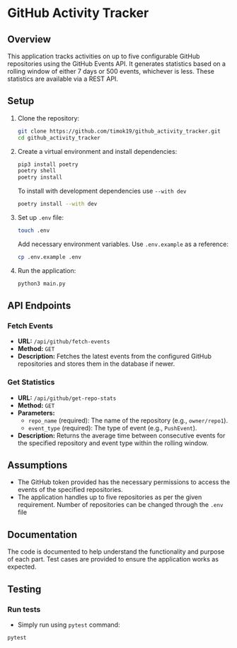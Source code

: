 # GitHub Activity Tracker

## Overview
This application tracks activities on up to five configurable GitHub repositories using the GitHub Events API. It generates statistics based on a rolling window of either 7 days or 500 events, whichever is less. These statistics are available via a REST API.

## Setup

1. Clone the repository:
    ```sh
    git clone https://github.com/timok19/github_activity_tracker.git
    cd github_activity_tracker
    ```

2. Create a virtual environment and install dependencies:
    ```sh
    pip3 install poetry
    poetry shell
    poetry install
    ```
    To install with development dependencies use `--with dev`
    ```sh
    poetry install --with dev
    ```

3. Set up `.env` file:
    ```sh
    touch .env
    ```
    Add necessary environment variables. Use `.env.example` as a reference:
    ```sh
    cp .env.example .env
    ```
    
4. Run the application:
    ```sh
    python3 main.py
    ```

## API Endpoints

### Fetch Events
- **URL:** `/api/github/fetch-events`
- **Method:** `GET`
- **Description:** Fetches the latest events from the configured GitHub repositories and stores them in the database if newer.

### Get Statistics
- **URL:** `/api/github/get-repo-stats`
- **Method:** `GET`
- **Parameters:**
  - `repo_name` (required): The name of the repository (e.g., `owner/repo1`).
  - `event_type` (required): The type of event (e.g., `PushEvent`).
- **Description:** Returns the average time between consecutive events for the specified repository and event type within the rolling window.

## Assumptions
- The GitHub token provided has the necessary permissions to access the events of the specified repositories.
- The application handles up to five repositories as per the given requirement. Number of repositories can be changed through the `.env` file

## Documentation
The code is documented to help understand the functionality and purpose of each part. Test cases are provided to ensure the application works as expected.

## Testing

### Run tests

- Simply run using `pytest` command:
```sh
pytest
```